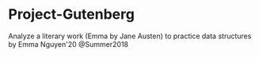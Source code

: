 # Project-Gutenberg
Analyze a literary work (Emma by Jane Austen) to practice data structures 
by Emma Nguyen'20 @Summer2018
